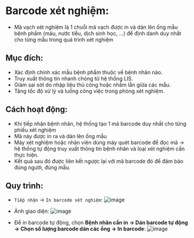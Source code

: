 #  Barcode xét nghiệm:
- Mã vạch xét nghiệm là 1 chuỗi mã vạch được in và dán lên ống mẫu bệnh phẩm (máu, nước tiểu, dịch sinh học, ...) để định danh duy nhất cho từng mẫu trong quá trình xét nghiệm

## Mục đích: 
- Xác định chính xác mẫu bệnh phẩm thuộc về bệnh nhân nào.
- Truy xuất thông tin nhanh chóng từ hệ thống LIS.
- Giảm sai sót do nhập liệu thủ công hoặc nhầm lẫn giữa các mẫu.
- Tăng tốc độ xử lý và luồng công việc trong phòng xét nghiệm.

## Cách hoạt động:
- Khi tiếp nhận bệnh nhân, hệ thống tạo 1 mã barcode duy nhất cho từng phiếu xét nghiệm
- Mã này được in ra và dán lên ống mẫu
- Máy xét nghiệm hoặc nhân viên dùng máy quét barcode để đọc mã -> hệ thống tự động truy xuất thông tin bệnh nhân và loại xét nghiệm cần thực hiện.
- Kết quả sau đó được liên kết ngược lại với mã barcode đó để đảm bảo đúng người, đúng mẫu.

## Quy trình:
- `Tiếp nhận` -> `In barcode xét nghiệm`:
![image](https://github.com/user-attachments/assets/d04fce87-4e48-478e-b2b5-71c96885616e)

- Ảnh giao diện:
![image](https://github.com/user-attachments/assets/2f0a79ac-8f06-4406-bb37-b98d9fe1858a)

- Để in barcode tự động, chọn **Bệnh nhân cần in -> Dán barcode tự động -> Chọn số lượng barcode dán các ống -> In barcode**:
![image](https://github.com/user-attachments/assets/69d42572-bf98-4f5a-bf75-6c403c97ee80)




